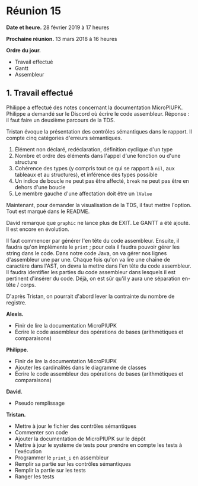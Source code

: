 # Réunion 15

**Date et heure.** 28 février 2019 à 17 heures

**Prochaine réunion.** 13 mars 2018 à 16 heures

**Ordre du jour.**

- Travail effectué
- Gantt
- Assembleur

## 1. Travail effectué

Philippe a effectué des notes concernant la documentation MicroPIUPK. Philippe a demandé sur le Discord où écrire le code assembleur. Réponse : il faut faire un deuxième parcours de la TDS.

Tristan évoque la présentation des contrôles sémantiques dans le rapport. Il compte cinq catégories d'erreurs sémantiques.

1. Élément non déclaré, redéclaration, définition cyclique d'un type
2. Nombre et ordre des éléments dans l'appel d'une fonction ou d'une structure
3. Cohérence des types (y compris tout ce qui se rapport à `nil`, aux tableaux et au structures), et inférence des types possible
4. Un indice de boucle ne peut pas être affecté, `break` ne peut pas être en dehors d'une boucle
5. Le membre gauche d'une affectation doit être un `lValue`

Maintenant, pour demander la visualisation de la TDS, il faut mettre l'option. Tout est marqué dans le README.

David remarque que `graphic` ne lance plus de EXIT. Le GANTT a été ajouté. Il est encore en évolution.

Il faut commencer par générer l'en tête du code assembleur. Ensuite, il faudra qu'on implémente le `print` ; pour cela il faudra pouvoir gérer les string dans le code. Dans notre code Java, on va gérer nos lignes d'assembleur une par une. Chaque fois qu'on va lire une chaîne de caractère dans l'AST, on devra la mettre dans l'en tête du code assembleur. Il faudra identifier les parties du code assembleur dans lesquels il est pertinent d'insérer du code. Déjà, on est sûr qu'il y aura une séparation en-tête / corps.

D'après Tristan, on pourrait d'abord lever la contrainte du nombre de registre.

**Alexis.**

- Finir de lire la documentation MicroPIUPK
- Écrire le code assembleur des opérations de bases (arithmétiques et comparaisons) 

**Philippe**.

- Finir de lire la documentation MicroPIUPK
- Ajouter les cardinalités dans le diagramme de classes
- Écrire le code assembleur des opérations de bases (arithmétiques et comparaisons) 

**David.**

- Pseudo remplissage

**Tristan.**

- Mettre à jour le fichier des contrôles sémantiques 
- Commenter son code
- Ajouter la documentation de MicroPIUPK sur le dépôt
- Mettre à jour le système de tests pour prendre en compte les tests à l'exécution
- Programmer le `print_i` en assembleur
- Remplir sa partie sur les contrôles sémantiques
- Remplir la partie sur les tests
- Ranger les tests

